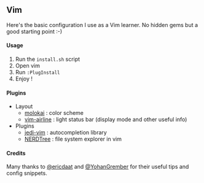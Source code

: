## Vim

Here's the basic configuration I use as a Vim learner. No hidden gems but a good starting point :-)

#### Usage

1. Run the `install.sh` script
2. Open vim
3. Run `:PlugInstall`
4. Enjoy !

#### Plugins

- Layout
    * [molokai](https://github.com/tomasr/molokai) : color scheme
    * [vim-airline](https://github.com/vim-airline/vim-airline) : light status bar (display mode and other useful info)
- Plugins
    * [jedi-vim](https://github.com/davidhalter/jedi-vim) : autocompletion library
    * [NERDTree](https://github.com/scrooloose/nerdtree) : file system explorer in vim

#### Credits

Many thanks to [@ericdaat](@ericdaat) and [@YohanGrember](@YohanGrember) for their useful tips and config snippets.
